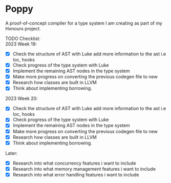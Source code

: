 # Poppy
A proof-of-concept compiler for a type system I am creating as part of my Honours project.

TODO Checklist:  
2023 Week 19:
- [x] Check the structure of AST with Luke
    add more information to the ast i.e loc, hooks
- [x] Check progress of the type system with Luke
- [x] Implement the remaining AST nodes in the type system
- [x] Make more progress on converting the previous codegen file to new 
- [x] Research how classes are built in LLVM
- [x] Think about implementing borrowing.

2023 Week 20:  
- [x] Check the structure of AST with Luke
    add more information to the ast i.e loc, hooks
- [x] Check progress of the type system with Luke
- [x] Implement the remaining AST nodes in the type system
- [x] Make more progress on converting the previous codegen file to new 
- [x] Research how classes are built in LLVM
- [x] Think about implementing borrowing.  

Later:   
- [x] Research into what concurrency features i want to include
- [x] Research into what memory management features i want to include
- [x] Research into what error handling features i want to include
